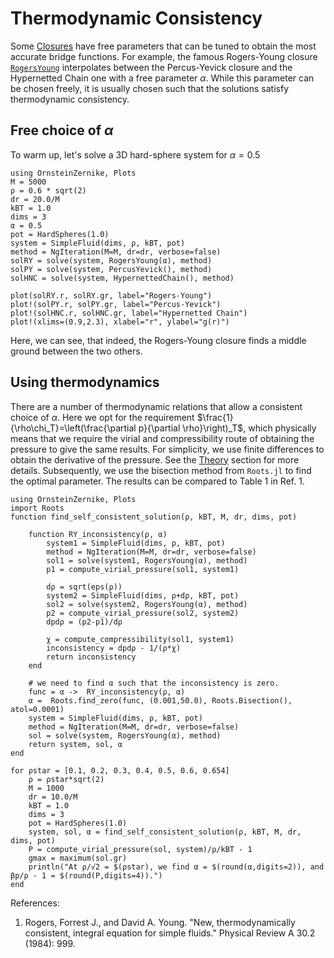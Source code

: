 # Thermodynamic Consistency

Some [Closures](@ref) have free parameters that can be tuned to obtain the most accurate bridge functions. For example, the famous Rogers-Young closure [`RogersYoung`](@ref) interpolates between the Percus-Yevick closure and the Hypernetted Chain one with a free parameter $\alpha$. While this parameter can be chosen freely, it is usually chosen such that the solutions satisfy thermodynamic consistency. 

## Free choice of $\alpha$

To warm up, let's solve a 3D hard-sphere system for $\alpha=0.5$
```@example 1
using OrnsteinZernike, Plots
M = 5000
ρ = 0.6 * sqrt(2)
dr = 20.0/M
kBT = 1.0
dims = 3 
α = 0.5
pot = HardSpheres(1.0)
system = SimpleFluid(dims, ρ, kBT, pot)
method = NgIteration(M=M, dr=dr, verbose=false)
solRY = solve(system, RogersYoung(α), method)
solPY = solve(system, PercusYevick(), method)
solHNC = solve(system, HypernettedChain(), method)

plot(solRY.r, solRY.gr, label="Rogers-Young")
plot!(solPY.r, solPY.gr, label="Percus-Yevick")
plot!(solHNC.r, solHNC.gr, label="Hypernetted Chain")
plot!(xlims=(0.9,2.3), xlabel="r", ylabel="g(r)")
```
Here, we can see, that indeed, the Rogers-Young closure finds a middle ground between the two others. 

## Using thermodynamics

There are a number of thermodynamic relations that allow a consistent choice of $\alpha$. Here we opt for the requirement $\frac{1}{\rho\chi_T}=\left(\frac{\partial p}{\partial \rho}\right)_T$, which physically means that we require the virial and compressibility route of obtaining the pressure to give the same results. For simplicity, we use finite differences to obtain the derivative of the pressure. See the [Theory](@ref) section for more details. Subsequently, we use the bisection method from `Roots.jl` to find the optimal parameter. The results can be compared to Table 1 in Ref. 1. 



```@example 2
using OrnsteinZernike, Plots
import Roots
function find_self_consistent_solution(ρ, kBT, M, dr, dims, pot)

    function RY_inconsistency(ρ, α)
        system1 = SimpleFluid(dims, ρ, kBT, pot)
        method = NgIteration(M=M, dr=dr, verbose=false)
        sol1 = solve(system1, RogersYoung(α), method)
        p1 = compute_virial_pressure(sol1, system1)

        dρ = sqrt(eps(ρ))
        system2 = SimpleFluid(dims, ρ+dρ, kBT, pot)
        sol2 = solve(system2, RogersYoung(α), method)
        p2 = compute_virial_pressure(sol2, system2)
        dpdρ = (p2-p1)/dρ

        χ = compute_compressibility(sol1, system1)
        inconsistency = dpdρ - 1/(ρ*χ)
        return inconsistency
    end

    # we need to find α such that the inconsistency is zero.
    func = α ->  RY_inconsistency(ρ, α)
    α =  Roots.find_zero(func, (0.001,50.0), Roots.Bisection(), atol=0.0001)
    system = SimpleFluid(dims, ρ, kBT, pot)
    method = NgIteration(M=M, dr=dr, verbose=false)
    sol = solve(system, RogersYoung(α), method)
    return system, sol, α
end

for ρstar = [0.1, 0.2, 0.3, 0.4, 0.5, 0.6, 0.654]
    ρ = ρstar*sqrt(2)
    M = 1000
    dr = 10.0/M
    kBT = 1.0
    dims = 3 
    pot = HardSpheres(1.0)
    system, sol, α = find_self_consistent_solution(ρ, kBT, M, dr, dims, pot)
    P = compute_virial_pressure(sol, system)/ρ/kBT - 1
    gmax = maximum(sol.gr)
    println("At ρ/√2 = $(ρstar), we find α = $(round(α,digits=2)), and βp/ρ - 1 = $(round(P,digits=4)).")
end
```

References:

1. Rogers, Forrest J., and David A. Young. "New, thermodynamically consistent, integral equation for simple fluids." Physical Review A 30.2 (1984): 999.